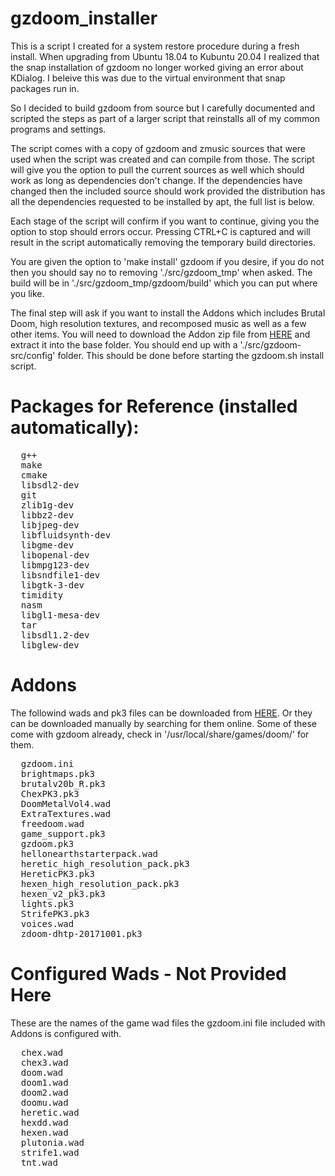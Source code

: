 # gzdoom_installer
This is a script I created for a system restore procedure during a fresh install. When upgrading from Ubuntu 18.04 to Kubuntu 20.04 I realized that the snap installation of gzdoom no longer worked giving an error about KDialog. I beleive this was due to the virtual environment that snap packages run in.

So I decided to build gzdoom from source but I carefully documented and scripted the steps as part of a larger script that reinstalls all of my common programs and settings.

The script comes with a copy of gzdoom and zmusic sources that were used when the script was created and can compile from those. The script will give you the option to pull the current sources as well which should work as long as dependencies don't change. If the dependencies have changed then the included source should work provided the distribution has all the dependencies requested to be installed by apt, the full list is below.

Each stage of the script will confirm if you want to continue, giving you the option to stop should errors occur. Pressing CTRL+C is captured and will result in the script automatically removing the temporary build directories.

You are given the option to 'make install' gzdoom if you desire, if you do not then you should say no to removing './src/gzdoom_tmp' when asked. The build will be in './src/gzdoom_tmp/gzdoom/build' which you can put where you like.

The final step will ask if you want to install the Addons which includes Brutal Doom, high resolution textures, and recomposed music as well as a few other items. You will need to download the Addon zip file from <a href="https://drive.google.com/file/d/1xYo4_OEfLFkCZ7vyHQTBPJ2yC10h0g5g/view?usp=sharing">HERE</a> and extract it into the base folder. You should end up with a './src/gzdoom-src/config' folder. This should be done before starting the gzdoom.sh install script.

# Packages for Reference (installed automatically):
<pre>
  g++
  make
  cmake
  libsdl2-dev
  git
  zlib1g-dev
  libbz2-dev
  libjpeg-dev
  libfluidsynth-dev
  libgme-dev
  libopenal-dev
  libmpg123-dev
  libsndfile1-dev
  libgtk-3-dev
  timidity
  nasm
  libgl1-mesa-dev
  tar
  libsdl1.2-dev
  libglew-dev
</pre>

# Addons
The followind wads and pk3 files can be downloaded from <a href="https://drive.google.com/file/d/1xYo4_OEfLFkCZ7vyHQTBPJ2yC10h0g5g/view?usp=sharing">HERE</a>. Or they can be downloaded manually by searching for them online. Some of these come with gzdoom already, check in '/usr/local/share/games/doom/' for them.
<pre>
  gzdoom.ini
  brightmaps.pk3
  brutalv20b_R.pk3
  ChexPK3.pk3
  DoomMetalVol4.wad
  ExtraTextures.wad
  freedoom.wad
  game_support.pk3
  gzdoom.pk3
  hellonearthstarterpack.wad
  heretic_high_resolution_pack.pk3
  HereticPK3.pk3
  hexen_high_resolution_pack.pk3
  hexen_v2_pk3.pk3
  lights.pk3
  StrifePK3.pk3
  voices.wad
  zdoom-dhtp-20171001.pk3
</pre>

# Configured Wads - Not Provided Here
These are the names of the game wad files the gzdoom.ini file included with Addons is configured with.
<pre>
  chex.wad
  chex3.wad
  doom.wad
  doom1.wad
  doom2.wad
  doomu.wad
  heretic.wad
  hexdd.wad
  hexen.wad
  plutonia.wad
  strife1.wad
  tnt.wad
</pre>
